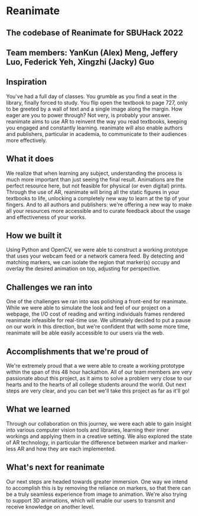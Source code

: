#  Reanimate
## The codebase of Reanimate for SBUHack 2022

## Team members: YanKun (Alex) Meng, Jeffery Luo, Federick Yeh, Xingzhi (Jacky) Guo

## Inspiration

You've had a full day of classes. You grumble as you find a seat in the library, finally forced to study. You flip open the textbook to page 727, only to be greeted by a wall of text and a single image along the margin. How eager are you to power through? Not very, is probably your answer. reanimate aims to use AR to reinvent the way you read textbooks, keeping you engaged and constantly learning. reanimate will also enable authors and publishers, particular in academia, to communicate to their audiences more effectively.

## What it does

We realize that when learning any subject, understanding the process is much more important than just seeing the final result. Animations are the perfect resource here, but not feasible for physical (or even digital) prints. Through the use of AR, reanimate will bring all the static figures in your textbooks to life, unlocking a completely new way to learn at the tip of your fingers. And to all authors and publishers: we're offering a new way to make all your resources more accessible and to curate feedback about the usage and effectiveness of your works.

## How we built it

Using Python and OpenCV, we were able to construct a working prototype that uses your webcam feed or a network camera feed. By detecting and matching markers, we can isolate the region that marker(s) occupy and overlay the desired animation on top, adjusting for perspective.

## Challenges we ran into

One of the challenges we ran into was polishing a front-end for reanimate. While we were able to simulate the look and feel of our project on a webpage, the I/O cost of reading and writing individuals frames rendered reanimate infeasible for real-time use. We ultimately decided to put a pause on our work in this direction, but we're confident that with some more time, reanimate will be able easily accessible to our users via the web.

## Accomplishments that we're proud of

We're extremely proud that a we were able to create a working prototype within the span of this 48 hour hackathon. All of our team members are very passionate about this project, as it aims to solve a problem very close to our hearts and to the hearts of all college students around the world. Out next steps are very clear, and you can bet we'll take this project as far as it'll go!

## What we learned

Through our collaboration on this journey, we were each able to gain insight into various computer vision tools and libraries, learning their inner workings and applying them in a creative setting. We also explored the state of AR technology, in particular the difference between marker and marker-less AR and how they are each implemented.

## What's next for reanimate

Our next steps are headed towards greater immersion. One way we intend to accomplish this is by removing the reliance on markers, so that there can be a truly seamless experience from image to animation. We're also trying to support 3D animations, which will enable our users to transmit and receive knowledge on another level.

